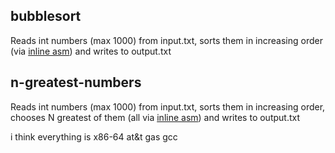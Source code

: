 ## bubblesort
Reads int numbers (max 1000) from input.txt, sorts them in increasing order (via <ins>inline asm</ins>) and writes to output.txt
## n-greatest-numbers
Reads int numbers (max 1000) from input.txt, sorts them in increasing order, chooses N greatest of them (all via <ins>inline asm</ins>) and writes to output.txt

i think everything is x86-64 at&t gas gcc
